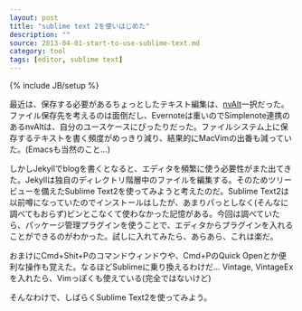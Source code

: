 ```yaml
---
layout: post
title: "sublime text 2を使いはじめた"
description: ""
source: 2013-04-01-start-to-use-sublime-text.md
category: tool
tags: [editor, sublime text]
---
```

{% include JB/setup %}

最近は、保存する必要があるちょっとしたテキスト編集は、[nvAlt](http://brettterpstra.com/projects/nvalt/)一択だった。ファイル保存先を考えるのは面倒だし、Evernoteは重いのでSimplenote連携のあるnvAltは、自分のユースケースにぴったりだった。ファイルシステム上に保存するテキストを書く頻度がめっきり減り、結果的にMacVimの出番も減っていた。(Emacsも当然のこと...)

しかしJekyllでblogを書くとなると、エディタを頻繁に使う必要性がまた出てきた。Jekyllは独自のディレクトリ階層中のファイルを編集する。そのためツリービューを備えたSublime Text2を使ってみようと考えたのだ。Sublime Text2は以前噂になっていたのでインストールはしたが、あまりパっとしなく(そんなに調べてもおらず)ピンとこなくて使わなかった記憶がある。今回は調べていたら、パッケージ管理プラグインを使うことで、エディタからプラグインを入れることができるのがわかった。試しに入れてみたら、あらあら、これは楽だ。

おまけにCmd+Shit+Pのコマンドウィンドウや、Cmd+PのQuick Openとか便利な操作も覚えた。なるほどSublimeに乗り換えるわけだ...
Vintage, VintageExを入れたら、Vimっぽくも使えている(完全ではないけど)

そんなわけで、しばらくSublime Text2を使ってみよう。